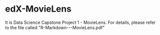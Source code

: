 # edX-MovieLens
It is Data Science Capstone Project 1 - MovieLens.
For details, please refer to the file called "R-Markdown---MovieLens.pdf"

